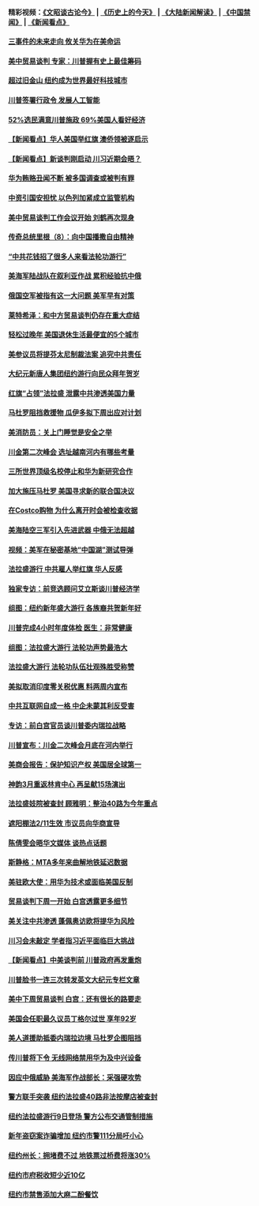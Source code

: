 #### 精彩视频：[《文昭谈古论今》](http://45.76.195.252/wenzhao) | [《历史上的今天》](http://45.76.195.252/today-in-history) | [《大陆新闻解读》](http://45.76.195.252/ntdtv-comedy) | [《中国禁闻》](http://45.76.195.252/ntdtv-news) | [《新闻看点》](http://45.76.195.252/news-insight) 

 #### [三事件的未来走向 攸关华为在美命运](../pages/nsc412/n11038473.md?t=02120331) 

#### [美中贸易谈判 专家：川普握有史上最佳筹码](../pages/nsc412/n11038534.md?t=02120331) 

#### [超过旧金山 纽约成为世界最好科技城市](../pages/nsc412/n11038537.md?t=02120331) 

#### [川普签署行政令 发展人工智能](../pages/nsc412/n11038189.md?t=02120331) 

#### [52%选民满意川普施政 69%美国人看好经济](../pages/nsc412/n11038428.md?t=02120331) 

#### [【新闻看点】华人美国举红旗 澳侨领被逐启示](../pages/nsc412/n11038210.md?t=02120331) 

#### [【新闻看点】新谈判刚启动 川习近期会晤？](../pages/nsc412/n11037934.md?t=02120331) 

#### [华为贿赂丑闻不断 被多国调查或被判有罪](../pages/nsc412/n11038028.md?t=02120331) 

#### [中资引国安担忧 以色列加紧成立监管机构](../pages/nsc412/n11037999.md?t=02120331) 

#### [美中贸易谈判工作会议开始 刘鹤再次现身](../pages/nsc412/n11037952.md?t=02120331) 

#### [传奇总统里根（8）：向中国播撒自由精神](../pages/nsc412/n11031942.md?t=02120331) 

#### [“中共花钱招了很多人来看法轮功游行”](../pages/nsc412/n11035086.md?t=02120331) 

#### [美海军陆战队在叙利亚作战 累积经验抗中俄](../pages/nsc412/n11037435.md?t=02120331) 

#### [俄国空军被指有这一大问题 美军早有对策](../pages/nsc412/n11036963.md?t=02120331) 

#### [莱特希泽：和中方贸易谈判仍存在重大症结](../pages/nsc412/n11036185.md?t=02120331) 

#### [轻松过晚年 美国退休生活最便宜的5个城市](../pages/nsc412/n11029797.md?t=02120331) 

#### [美参议员将提芬太尼制裁法案 追究中共责任](../pages/nsc412/n11036127.md?t=02120331) 

#### [大纪元新唐人集团纽约游行向民众拜年贺岁](../pages/nsc412/n11036091.md?t=02120331) 

#### [红旗“占领”法拉盛 泄露中共渗透美国力量](../pages/nsc412/n11035177.md?t=02120331) 

#### [马杜罗阻挡救援物 瓜伊多拟下周出应对计划](../pages/nsc412/n11035966.md?t=02120331) 

#### [美消防员：关上门睡觉是安全之举](../pages/nsc412/n11035932.md?t=02120331) 

#### [川金第二次峰会 选址越南河内有哪些考量](../pages/nsc412/n11034808.md?t=02120331) 

#### [三所世界顶级名校停止和华为新研究合作](../pages/nsc412/n11034829.md?t=02120331) 

#### [加大施压马杜罗 美国寻求新的联合国决议](../pages/nsc412/n11035619.md?t=02120331) 

#### [在Costco购物 为什么离开时会被检查收据](../pages/nsc412/n11029636.md?t=02120331) 

#### [美海陆空三军引入先进武器 中俄无法超越](../pages/nsc412/n11019720.md?t=02120331) 

#### [视频：美军在秘密基地“中国湖”测试导弹](../pages/nsc412/n11035439.md?t=02120331) 

#### [法拉盛游行 中共雇人举红旗 华人反感](../pages/nsc412/n11035206.md?t=02120331) 

#### [独家专访：前竞选顾问艾立斯谈川普经济学](../pages/nsc412/n11034992.md?t=02120331) 

#### [组图：纽约新年盛大游行 各族裔共贺新年好](../pages/nsc412/n11034920.md?t=02120331) 

#### [川普完成4小时年度体检 医生：非常健康](../pages/nsc412/n11034715.md?t=02120331) 

#### [组图：法拉盛大游行 法轮功声势最浩大](../pages/nsc412/n11034814.md?t=02120331) 

#### [法拉盛大游行 法轮功队伍壮观殊胜受称赞](../pages/nsc412/n11034852.md?t=02120331) 

#### [美拟取消印度零关税优惠 料两周内宣布](../pages/nsc412/n11034785.md?t=02120331) 

#### [中共互联网自成一格 中企未蒙其利反受害](../pages/nsc412/n11034725.md?t=02120331) 

#### [专访：前白宫官员谈川普委内瑞拉战略](../pages/nsc412/n11032742.md?t=02120331) 

#### [川普宣布：川金二次峰会月底在河内举行](../pages/nsc412/n11034200.md?t=02120331) 

#### [美商会报告：保护知识产权 美国居全球第一](../pages/nsc412/n11033507.md?t=02120331) 

#### [神韵3月重返林肯中心 再呈献15场演出](../pages/nsc412/n11033703.md?t=02120331) 

#### [法拉盛妓院被查封 顾雅明：整治40路为今年重点](../pages/nsc412/n11033697.md?t=02120331) 

#### [遮阳棚法2/11生效 市议员向华商宣导](../pages/nsc412/n11033711.md?t=02120331) 

#### [陈倩雯会晤华文媒体 谈热点话题](../pages/nsc412/n11033718.md?t=02120331) 

#### [斯静格：MTA多年来曲解地铁延迟数据](../pages/nsc412/n11033725.md?t=02120331) 

#### [美驻欧大使：用华为技术或面临美国反制](../pages/nsc412/n11033036.md?t=02120331) 

#### [贸易谈判下周一开始 白宫透露更多细节](../pages/nsc412/n11033359.md?t=02120331) 

#### [美关注中共渗透 蓬佩奥访欧将提华为风险](../pages/nsc412/n11032871.md?t=02120331) 

#### [川习会未敲定 学者指习近平面临巨大挑战](../pages/nsc412/n11032752.md?t=02120331) 

#### [【新闻看点】中美谈判前 川普政府再发重炮](../pages/nsc412/n11032676.md?t=02120331) 

#### [川普脸书一连三次转发英文大纪元专栏文章](../pages/nsc412/n11032874.md?t=02120331) 

#### [美中下周贸易谈判 白宫：还有很长的路要走](../pages/nsc412/n11032579.md?t=02120331) 

#### [美国会任职最久议员丁格尔过世 享年92岁](../pages/nsc412/n11032542.md?t=02120331) 

#### [美人道援助抵委内瑞拉边境 马杜罗企图阻挡](../pages/nsc412/n11032425.md?t=02120331) 

#### [传川普将下令 无线网络禁用华为及中兴设备](../pages/nsc412/n11031804.md?t=02120331) 

#### [因应中俄威胁 美海军作战部长：采强硬攻势](../pages/nsc412/n11032214.md?t=02120331) 

#### [警方联手突袭 纽约法拉盛40路非法按摩店被查封](../pages/nsc412/n11031874.md?t=02120331) 

#### [纽约法拉盛游行9日登场 警方公布交通管制措施](../pages/nsc412/n11031884.md?t=02120331) 

#### [新年盗窃案诈骗增加 纽约市警111分局吁小心](../pages/nsc412/n11031868.md?t=02120331) 

#### [纽约州长：拥堵费不过 地铁票过桥费将涨30%](../pages/nsc412/n11031922.md?t=02120331) 

#### [纽约市府税收短少近10亿](../pages/nsc412/n11031890.md?t=02120331) 

#### [纽约市禁售添加大麻二酚餐饮](../pages/nsc412/n11031907.md?t=02120331) 

